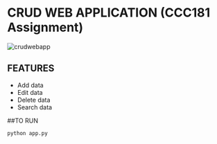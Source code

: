 # CRUD WEB APPLICATION (CCC181 Assignment)

![crudwebapp](https://github.com/edenroseFR/Web-based-SSIS/blob/main/venv/image.PNG)
## FEATURES
- Add data
- Edit data
- Delete data
- Search data

##TO RUN
```bash
python app.py
```
